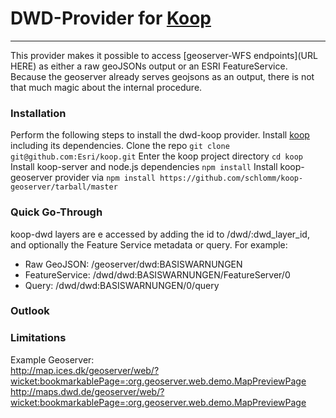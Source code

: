 # DWD-Provider for [Koop](https://github.com/Esri/koop)
-----------
This provider makes it possible to access [geoserver-WFS endpoints](URL HERE) as either a raw geoJSONs output or an ESRI FeatureService.
Because the geoserver already serves geojsons as an output, there is not that much magic about the internal procedure.

### Installation
Perform the following steps to install the dwd-koop provider. Install [koop](https://github.com/Esri/koop) including its dependencies. 
Clone the repo
`git clone git@github.com:Esri/koop.git`
Enter the koop project directory
`cd koop`
Install koop-server and node.js dependencies
`npm install`
Install koop-geoserver provider via
`npm install https://github.com/schlomm/koop-geoserver/tarball/master`


### Quick Go-Through
koop-dwd layers are e accessed by adding the id to /dwd/:dwd_layer_id, and optionally the Feature Service metadata or query. For example:

 - Raw GeoJSON: /geoserver/dwd:BASISWARNUNGEN 
 - FeatureService: /dwd/dwd:BASISWARNUNGEN/FeatureServer/0 
 - Query:  /dwd/dwd:BASISWARNUNGEN/0/query

### Outlook


### Limitations


Example Geoserver:  
http://map.ices.dk/geoserver/web/?wicket:bookmarkablePage=:org.geoserver.web.demo.MapPreviewPage  
http://maps.dwd.de/geoserver/web/?wicket:bookmarkablePage=:org.geoserver.web.demo.MapPreviewPage  


